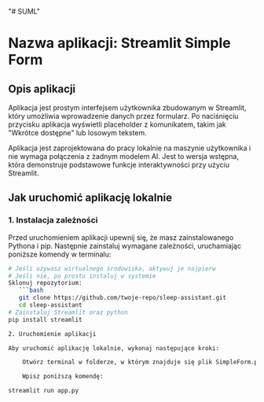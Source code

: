 "# SUML" 
# Nazwa aplikacji: Streamlit Simple Form

## Opis aplikacji
Aplikacja jest prostym interfejsem użytkownika zbudowanym w Streamlit, który umożliwia wprowadzenie danych przez formularz. Po naciśnięciu przycisku aplikacja wyświetli placeholder z komunikatem, takim jak "Wkrótce dostępne" lub losowym tekstem.

Aplikacja jest zaprojektowana do pracy lokalnie na maszynie użytkownika i nie wymaga połączenia z żadnym modelem AI. Jest to wersja wstępna, która demonstruje podstawowe funkcje interaktywności przy użyciu Streamlit.

## Jak uruchomić aplikację lokalnie

### 1. Instalacja zależności
Przed uruchomieniem aplikacji upewnij się, że masz zainstalowanego Pythona i pip. Następnie zainstaluj wymagane zależności, uruchamiając poniższe komendy w terminalu:

```bash
# Jeśli używasz wirtualnego środowiska, aktywuj je najpierw
# Jeśli nie, po prostu instaluj w systemie
Sklonuj repozytorium:  
   ```bash
   git clone https://github.com/twoje-repo/sleep-assistant.git
   cd sleep-assistant
# Zainstaluj Streamlit oraz python
pip install streamlit

2. Uruchomienie aplikacji

Aby uruchomić aplikację lokalnie, wykonaj następujące kroki:

    Otwórz terminal w folderze, w którym znajduje się plik SimpleForm.py (lub nazwa twojego głównego pliku aplikacji).

    Wpisz poniższą komendę:

streamlit run app.py
